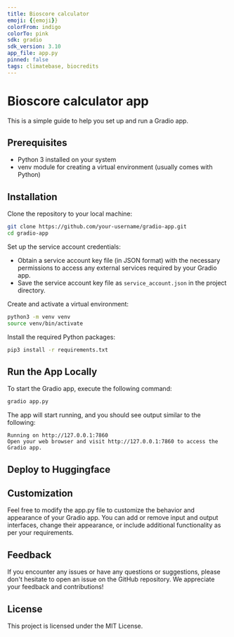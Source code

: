 ```yaml
---
title: Bioscore calculator
emoji: {{emoji}}
colorFrom: indigo
colorTo: pink
sdk: gradio
sdk_version: 3.10
app_file: app.py
pinned: false
tags: climatebase, biocredits
---
```


# Bioscore calculator app

This is a simple guide to help you set up and run a Gradio app.

## Prerequisites

- Python 3 installed on your system
- venv module for creating a virtual environment (usually comes with Python)

## Installation

Clone the repository to your local machine:
```bash
git clone https://github.com/your-username/gradio-app.git
cd gradio-app
```

Set up the service account credentials:
- Obtain a service account key file (in JSON format) with the necessary permissions to access any external services required by your Gradio app.
- Save the service account key file as `service_account.json` in the project directory.

Create and activate a virtual environment:
```bash
python3 -m venv venv
source venv/bin/activate
```

Install the required Python packages:
```bash
pip3 install -r requirements.txt
```

## Run the App Locally

To start the Gradio app, execute the following command:

```bash
gradio app.py
```

The app will start running, and you should see output similar to the following:

```
Running on http://127.0.0.1:7860
Open your web browser and visit http://127.0.0.1:7860 to access the Gradio app.
```


## Deploy to Huggingface


## Customization

Feel free to modify the app.py file to customize the behavior and appearance of your Gradio app. You can add or remove input and output interfaces, change their appearance, or include additional functionality as per your requirements.

## Feedback

If you encounter any issues or have any questions or suggestions, please don't hesitate to open an issue on the GitHub repository. We appreciate your feedback and contributions!

## License

This project is licensed under the MIT License.